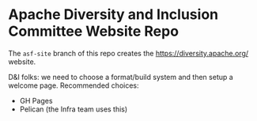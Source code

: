 # Apache Diversity and Inclusion Committee Website Repo 

The `asf-site` branch of this repo creates the https://diversity.apache.org/ website.

D&I folks: we need to choose a format/build system and then setup a welcome page.  Recommended choices:

- GH Pages
- Pelican (the Infra team uses this) 
